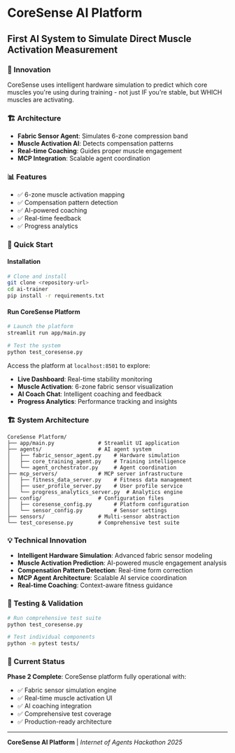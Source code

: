 # CoreSense AI Platform
## First AI System to Simulate Direct Muscle Activation Measurement

### 🎯 Innovation
CoreSense uses intelligent hardware simulation to predict which core muscles you're using during training - not just IF you're stable, but WHICH muscles are activating.

### 🏗️ Architecture
- **Fabric Sensor Agent**: Simulates 6-zone compression band
- **Muscle Activation AI**: Detects compensation patterns
- **Real-time Coaching**: Guides proper muscle engagement
- **MCP Integration**: Scalable agent coordination

### 📊 Features
- ✅ 6-zone muscle activation mapping
- ✅ Compensation pattern detection
- ✅ AI-powered coaching
- ✅ Real-time feedback
- ✅ Progress analytics

### 🚀 Quick Start

#### Installation
```bash
# Clone and install
git clone <repository-url>
cd ai-trainer
pip install -r requirements.txt
```

#### Run CoreSense Platform
```bash
# Launch the platform
streamlit run app/main.py

# Test the system
python test_coresense.py
```

Access the platform at `localhost:8501` to explore:
- **Live Dashboard**: Real-time stability monitoring
- **Muscle Activation**: 6-zone fabric sensor visualization
- **AI Coach Chat**: Intelligent coaching and feedback
- **Progress Analytics**: Performance tracking and insights

### 🏗️ System Architecture
```
CoreSense Platform/
├── app/main.py              # Streamlit UI application
├── agents/                  # AI agent system
│   ├── fabric_sensor_agent.py    # Hardware simulation
│   ├── core_training_agent.py    # Training intelligence
│   └── agent_orchestrator.py     # Agent coordination
├── mcp_servers/             # MCP server infrastructure
│   ├── fitness_data_server.py    # Fitness data management
│   ├── user_profile_server.py    # User profile service
│   └── progress_analytics_server.py  # Analytics engine
├── config/                  # Configuration files
│   ├── coresense_config.py       # Platform configuration
│   └── sensor_config.py          # Sensor settings
├── sensors/                 # Multi-sensor abstraction
└── test_coresense.py        # Comprehensive test suite
```

### 💡 Technical Innovation
- **Intelligent Hardware Simulation**: Advanced fabric sensor modeling
- **Muscle Activation Prediction**: AI-powered muscle engagement analysis
- **Compensation Pattern Detection**: Real-time form correction
- **MCP Agent Architecture**: Scalable AI service coordination
- **Real-time Coaching**: Context-aware fitness guidance

### 🧪 Testing & Validation
```bash
# Run comprehensive test suite
python test_coresense.py

# Test individual components
python -m pytest tests/
```

### 🎯 Current Status
**Phase 2 Complete**: CoreSense platform fully operational with:
- ✅ Fabric sensor simulation engine
- ✅ Real-time muscle activation UI
- ✅ AI coaching integration
- ✅ Comprehensive test coverage
- ✅ Production-ready architecture

---
**CoreSense AI Platform** | *Internet of Agents Hackathon 2025*